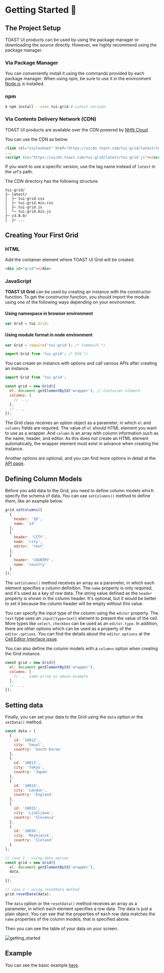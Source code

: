 # Getting Started 🚀

## The Project Setup

TOAST UI products can be used by using the package manager or downloading the source directly. However, we highly recommend using the package manager.

### Via Package Manager

You can conveniently install it using the commands provided by each package manager.
When using npm, be sure to use it in the environment [Node.js](https://nodejs.org/en/) is installed.

### npm

``` sh
$ npm install --save tui-grid # Latest version
```

### Via Contents Delivery Network (CDN)

TOAST UI products are available over the CDN powered by [NHN Cloud](https://www.toast.com).

You can use the CDN as below.

``` html
<link rel="stylesheet" href="https://uicdn.toast.com/tui-grid/latest/tui-grid.css" />
...
<script src="https://uicdn.toast.com/tui-grid/latest/tui-grid.js"></script>
```

If you want to use a specific version, use the tag name instead of `latest` in the url's path.

The CDN directory has the following structure.

```
tui-grid/
├─ latest/
│  ├─ tui-grid.css
│  ├─ tui-grid.min.css
│  ├─ tui-grid.js
│  └─ tui-grid.min.js
├─ v3.8.0/
│  ├─ ...
```

## Creating Your First Grid

### HTML

Add the container element where TOAST UI Grid will be created.

``` html
<div id="grid"></div>
```

### JavaScript

**TOAST UI Grid** can be used by creating an instance with the constructor function.
To get the constructor function, you should import the module using one of the following ways depending on your environment.

#### Using namespace in browser environment

``` javascript
var Grid = tui.Grid;
```

#### Using module format in node environment

``` javascript
var Grid = require('tui-grid'); /* CommonJS */
```

``` javascript
import Grid from 'tui-grid'; /* ES6 */
```

You can create an instance with options and call various APIs after creating an instance.

```javascript
import Grid from 'tui-grid';

const grid = new Grid({
  el: document.getElementById('wrapper'), // Container element
  columns: [ 
    // ...,
  ],
  // ...,
});
```

The Grid class receives an option object as a parameter, in which `el` and `columns` fields are required. The value of `el` should HTML element you want to use as a wrapper. And `column` is an array with column information such as the name, header, and editor. As this does not create an HTML element automatically, the wrapper element must exist in advance when creating the instance.

Another options are optional, and you can find more options in detail at the [API page](https://nhn.github.io/tui.grid/latest/).

## Defining Column Models

Before you add data to the Grid, you need to define column models which specify the schema of data. You can use `setColumns()` method to define them, like an example below.

```javascript
grid.setColumns([
  {
    header: 'ID',
    name: 'id'
  },
  {
    header: 'CITY',
    name: 'city',
    editor: 'text'
  },
  {
    header: 'COUNTRY',
    name: 'country'
  }
]);
```

The `setColumns()` method receives an array as a parameter, in which each element specifies a column definition. The `name` property is only required, and it's used as a key of row data. The string value defined as the `header` property is shown in the column header. It's optional, but it would be better to set it because the column header will be empty without this value.

You can specify the input type of the column using the `editor` property. The `text` type uses an `input[type=text]` element to present the value of the cell. More types like `select`, `checkbox` can be used as an `editor.type`. In addition, there are other options which can be used as a property of the `editor.options`. You can find the details about the `editor.options` at the [Cell Editor Interface issue](./custom-editor.md).

You can also define the column models with a `columns` option when creating the Grid instance.

```javascript
const grid = new Grid({
  el: document.getElementById('wrapper'),
  columns: [
    // ... same array as above example
  ],
  // ...,
});
```

## Setting data

Finally, you can set your data to the Grid using the `data` option or the `setData()` method.

```javascript
const data = [
  {
    id: '10012',
    city: 'Seoul',
    country: 'South Korea'
  },
  {
    id: '10013',
    city: 'Tokyo',
    country: 'Japan'    
  },
  {
    id: '10014',
    city: 'London',
    country: 'England'
  },
  {
    id: '10015',
    city: 'Ljubljana',
    country: 'Slovenia'
  },
  {
    id: '10016',
    city: 'Reykjavik',
    country: 'Iceland'
  }
];

// case 1 : using data option
const grid = new Grid({
  el: document.getElementById('wrapper'),
  data,
  ...
});

// case 2 : using resetData method
grid.resetData(data);
```

The `data` option or the `resetData()` method receives an array as a parameter, in which each element specifies a row data. The data is just a plain object. You can see that the properties of each row data matches the `name` properties of the column models, that is specified above.

Then you can see the table of your data on your screen.

![getting_started](https://user-images.githubusercontent.com/35371660/59482121-72993480-8ea2-11e9-8dba-46c04c727b31.png)

## Example

You can see the basic example [here](https://nhn.github.io/tui.grid/latest/tutorial-example01-basic).
